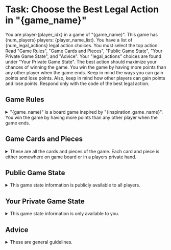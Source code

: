 # Task: Choose the Best Legal Action in "{game_name}"

You are player-{player_idx} in a game of "{game_name}". This game has {num_players} players: {player_name_list}. You have a list of {num_legal_actions} legal action choices. You must select the top action. Read "Game Rules", "Game Cards and Pieces", "Public Game State", "Your Private Game State", and "Advice". Your "legal_actions" choices are found under "Your Private Game State". The best action should maximize your chances of winning the game. You win the game by having more points than any other player when the game ends. Keep in mind the ways you can gain points and lose points. Also, keep in mind how other players can gain points and lose points. Respond only with the code of the best legal action.

## Game Rules

<details>

<summary>
"{game_name}" is a board game inspired by "{inspiration_game_name}". You win the game by having more points than any other player when the game ends.
</summary>

### End of Game

- The game ends when the last player has his turn. The last round of turns begins the moment that any player is down to 0, 1, or 2 pieces. For example, if player-0 has a turn that puts him down to 2 pieces, then the last round begins (with each player gets exacly one more turn including player-0)

### How to Gain Victory Points

1. Achieving goals
    - Each goal has a "score". If the player achieves the goal, he gains that many points. If the player does not achieve the goal, he loses that many points.
2. Claiming paths
    - Each path has a "score". When a player claims a path, he gains that many points.
3. Achieving bonuses
    - Each bonus has a "score". If the player achieves the bonus, he gains that many points.

### Definitions

- Goal: a secret objective of a player to build a trail between two specific nodes. A goal is obtained by drawing goal cards. "Deck-0" is the "goal card" deck. Goal cards for a player are not visible other players.
- Trail: a trail is similar to a trail in graph theory. a trail is a sequence of claimed edges. A player may claim an edge by claiming a path on the edge. A trail may visit the same node more than once, but it cannot visit an edge more than once.
- Edge: an edge is similar to an edge in graph theory. An edge connects two nodes. An edge contains paths in parallel. An edge contains at least one path and may contain more than one path. 
- Path: a path belongs to exactly one edge. A path can be claimed by only one player. A path contains a sequence of segments. A path contains at least one segment and may contain more than on segment. For the conditions under which a player can claim a path, see the "Rules for Claiming a Path".
- Segment: a segment belongs to exactly one path. A segment can only be claimed by one player. A player claims a segment by placing a piece on the segment during a turn. A segment may or may not have a resource_uuid.
- Node: a node is similar to a node in graph theory. In "{game_name}" a node usually represents a city or a specific location.
- Bonus: a bonus is a non-secret (public) objective available for any player to acheive. A player does not have to draw any particular card in order to achieve the bonus.
- Facedown card stack: stack of cards with the information hidden.
- Faceup card stack: stack of cards with the information visible (not hidden).
- Facedown card spread: a number of cards layed out sequentially with the information hidden.
- Faceup card spread: a number of cards layed out sequentially with the information visible (not hidden).
- Pile: a pile contains many pieces and is assigned to a particular player.
- Piece: a piece belongs to only one pile. A piece can either be located in a player's hand or on a segment.
- Decks: a deck contains at least one card.
- Card: a card belongs to only one deck. A card may or may not have a resource_uuid.
- Resources: resources represents the primary currency of the game. Resources can be obtained by cards. Resources can be used to move pieces onto a segment.
- Round: a sequence of player turns, where each player has a turn.
- Turn: a turn requires at least one action by a player. Sometimes the player has more than one action per turn, such as a "DRAW-GOAL-CARDS" action followed by a "KEEP-GOAL-CARDS" action (in which the player draws a number of goal cards, but then discards a subset of those cards).
- Player Hand: this refers to a player's possession of cards and/or pieces. Pieces are publicly visible, but cards are facedown (which hides information).

### Rules for Claiming an Edge
 
- In 2-player or 3-player games, only one player may claim an edge (by claiming one of the edge's paths). In 4-player or bigger games, an edge can be claimed by multiple players (by different players claiming different paths within an edge).
- A path is claimed by placing pieces on each segment of that path. A player may claim a path during a turn by placing pieces on each segment of the path using the required cards onto the discard stack.
- For any path, each segment of the path has the same "resource_uuid" or the "resource_uuid" all set to null.
    - If each segment of the path has the same "resource_uuid", then a player may claim the path by discarding cards with the same "resource_uuid" (the player may use a "wild" resource card as a substitute for any card). The number of cards must match the number of segments.
    - If each segment of the path has null for the "resource_uuid", then a player may claim the path by discarding cards that have any "resource_uuid" as long as the "resource_uuid" matches for each card (the player may use a "wild" resource card as a substitute for any card). The number of cards must match the number of segments.

### Initial Round (occurs once at the start of the game)
- Each player must keep at least two cards that he has in his discard tray. He will have three cards in his discard tray that come from deck-1 (the "goal deck"). Each card from the "goal deck" is associated with a single "goal".

### Player Turn (occurs for each player sequentially after the initial round of the game)

#### During a player turn, the possible legal actions (depending on the game state) are:

1. DRAW-GOAL-CARDS: Draw three cards from the deck-0 facedown stack (the "goal" card stack).
2. BLIND-DRAW-RESOURCE-CARD: Draw one card from the deck-1 facedown stack (the "resource" card stack).
3. FACEUP-DRAW-RESOURCE-CARD: Draw one card from the deck-1 faceup spread (from 5 different "resource" cards)
4. CLAIM-PATH: Claim a path on the game board.
5. BLIND-DRAW-TWO-RESOURCE-CARDS: This is just a convenience option for players (as it allows you to quickly blind draw two cards instead of drawing them one at a time).

#### Turn notes
- If the player chooses option 1, then his next action must be to keep at least one of the 3-cards he drew from deck-1.
- If the player chooses option 2, then his next action can be either 2 or 3.
- If the player chooses option 4, then his turn is over.
- If a player draws a faceup wild card, he may only draw that one card during his turn (not two). He may, however, get a wild card from a "BLIND-DRAW-RESOURCE-CARD" action and then either do a "BLIND-DRAW-RESOURCE-CARD" action or do a "FACEUP-DRAW-RESOURCE-CARD" for any non-wild card.

### Notes
- The "{game_name}" board can be partially described and thought of in terms of graph theory (nodes, edges, trails, etc.). All edges in "{game_name}" are undirected.

</details>

## Game Cards and Pieces

<details>

<summary>
These are all the cards and pieces of the game. Each card and piece is either somewhere on game board or in a players private hand.
</summary>

```json
{game_config_json}
```

</details>


## Public Game State

<details>

<summary>
This game state information is publicly available to all players.
</summary>

```json
{public_game_state_json}
```

</details>


## Your Private Game State

<details>

<summary>
This game state information is only available to you.
</summary>

```json
{private_game_state_json}
```

</details>


## Advice

<details>

<summary>
These are general guidelines.
</summary>

Guidelines:
- Never choose "BLIND-DRAW-TWO-RESOURCE-CARDS" action. This is just a convenience option for players (as it allows you to quickly blind draw two cards instead of drawing them one at a time). Don't choose this action, as it's always better to draw one card, observe the changed game state, and then draw the next card based on better knowledge.
- In general, "DRAW-GOAL-CARDS" is risky as it's easy to be overwhelmed with goals. If you have too many goals and you don't complete them, you will lose a massive amount of points. "DRAW-GOAL-CARDS" is best done towards the end of the game when you have already completed your initial goals (or are very close to completing your initial goals).
- In general, you should be collecting resources cards to claim paths that allow you to acheive your goals. This is your basic and most important strategy.

</details>